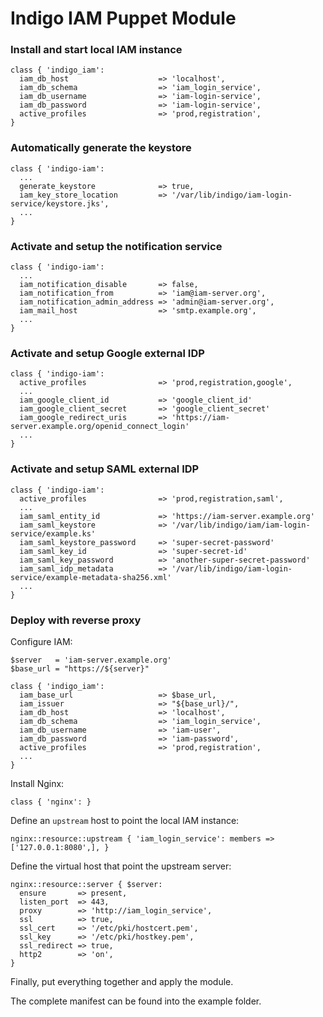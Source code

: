 # Indigo IAM Puppet Module

### Install and start local IAM instance
```puppet
class { 'indigo_iam':
  iam_db_host                    => 'localhost',
  iam_db_schema                  => 'iam_login_service',
  iam_db_username                => 'iam-login-service',
  iam_db_password                => 'iam-login-service',
  active_profiles                => 'prod,registration',
}
```

### Automatically generate the keystore
```puppet
class { 'indigo-iam':
  ...
  generate_keystore              => true,
  iam_key_store_location         => '/var/lib/indigo/iam-login-service/keystore.jks',
  ...
}
```

### Activate and setup the notification service
```puppet
class { 'indigo-iam':
  ...
  iam_notification_disable       => false,
  iam_notification_from          => 'iam@iam-server.org',
  iam_notification_admin_address => 'admin@iam-server.org',
  iam_mail_host                  => 'smtp.example.org',
  ...
}
```

### Activate and setup Google external IDP
```puppet
class { 'indigo-iam':
  active_profiles                => 'prod,registration,google',
  ...
  iam_google_client_id           => 'google_client_id'
  iam_google_client_secret       => 'google_client_secret'
  iam_google_redirect_uris       => 'https://iam-server.example.org/openid_connect_login'
  ...
}
```

### Activate and setup SAML external IDP
```puppet
class { 'indigo-iam':
  active_profiles                => 'prod,registration,saml',
  ...
  iam_saml_entity_id             => 'https://iam-server.example.org'
  iam_saml_keystore              => '/var/lib/indigo/iam/iam-login-service/example.ks'
  iam_saml_keystore_password     => 'super-secret-password'
  iam_saml_key_id                => 'super-secret-id'
  iam_saml_key_password          => 'another-super-secret-password'
  iam_saml_idp_metadata          => '/var/lib/indigo/iam-login-service/example-metadata-sha256.xml'
  ...
}
```

### Deploy with reverse proxy
Configure IAM:
```puppet
$server   = 'iam-server.example.org'
$base_url = "https://${server}"

class { 'indigo_iam':
  iam_base_url                   => $base_url,
  iam_issuer                     => "${base_url}/",
  iam_db_host                    => 'localhost',
  iam_db_schema                  => 'iam_login_service',
  iam_db_username                => 'iam-user',
  iam_db_password                => 'iam-password',
  active_profiles                => 'prod,registration',
  ...
}
```
Install Nginx:
```puppet
class { 'nginx': }
```
Define an `upstream` host to point the local IAM instance:
```puppet
nginx::resource::upstream { 'iam_login_service': members => ['127.0.0.1:8080',], }
```
Define the virtual host that point the upstream server:
```puppet
nginx::resource::server { $server:
  ensure       => present,
  listen_port  => 443,
  proxy        => 'http://iam_login_service',
  ssl          => true,
  ssl_cert     => '/etc/pki/hostcert.pem',
  ssl_key      => '/etc/pki/hostkey.pem',
  ssl_redirect => true,
  http2        => 'on',
}
```
Finally, put everything together and apply the module.

The complete manifest can be found into the example folder.
